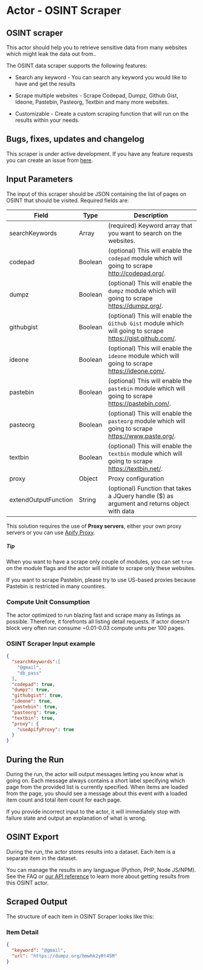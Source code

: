 # Actor - OSINT Scraper

## OSINT scraper

This actor should help you to retrieve sensitive data from many websites which might leak the data out from..

The OSINT data scraper supports the following features:

-   Search any keyword - You can search any keyword you would like to have and get the results

-   Scrape multiple websites - Scrape Codepad, Dumpz, Github Gist, Ideone, Pastebin, Pasteorg, Textbin and many more websites.

-   Customizable - Create a custom scraping function that will run on the results within your needs.

## Bugs, fixes, updates and changelog

This scraper is under active development. If you have any feature requests you can create an issue from [here](https://github.com/tugkan/osint-scraper/issues).

## Input Parameters

The input of this scraper should be JSON containing the list of pages on OSINT that should be visited. Required fields are:

| Field                | Type    | Description                                                                                                                                                                                                    |
| -------------------- | ------- | -------------------------------------------------------------------------------------------------------------------------------------------------------------------------------------------------------------- |
| searchKeywords               | Array  | (required) Keyword array that you want to search on the websites.                                                                                                                                                       |
| codepad       | Boolean | (optional) This will enable the `codepad` module which will going to scrape http://codepad.org/. |
| dumpz       | Boolean | (optional) This will enable the `dumpz` module which will going to scrape https://dumpz.org/. |
| githubgist       | Boolean | (optional) This will enable the `Github Gist` module which will going to scrape https://gist.github.com/. |
| ideone       | Boolean | (optional) This will enable the `ideone` module which will going to scrape https://ideone.com/. |
| pastebin       | Boolean | (optional) This will enable the `pastebin` module which will going to scrape https://pastebin.com/. |
| pasteorg       | Boolean | (optional) This will enable the `pasteorg` module which will going to scrape https://www.paste.org/. |
| textbin       | Boolean | (optional) This will enable the `textbin` module which will going to scrape https://textbin.net/. |
| proxy                | Object  | Proxy configuration                                                                                                                                                                                            |
| extendOutputFunction | String  | (optional) Function that takes a JQuery handle ($) as argument and returns object with data                                                                                                                    |

This solution requires the use of **Proxy servers**, either your own proxy servers or you can use [Apify Proxy](https://www.apify.com/docs/proxy).

##### Tip

When you want to have a scrape only couple of modules, you can set `true` on the module flags and the actor will initiate to scrape only these websites.

If you want to scrape Pastebin, please try to use US-based proxies because Pastebin is restricted in many countires.

### Compute Unit Consumption

The actor optimized to run blazing fast and scrape many as listings as possible. Therefore, it forefronts all listing detail requests. If actor doesn't block very often run consume ~0.01-0.03 compute units per 100 pages.

### OSINT Scraper Input example

```json
{
  "searchKeywords":[
    "@gmail",
    "db_pass"
  ],
  "codepad": true,
  "dumpz": true,
  "githubgist": true,
  "ideone": true,
  "pastebin": true,
  "pasteorg": true,
  "textbin": true,
  "proxy": {
    "useApifyProxy": true
  }
}

```

## During the Run

During the run, the actor will output messages letting you know what is going on. Each message always contains a short label specifying which page from the provided list is currently specified.
When items are loaded from the page, you should see a message about this event with a loaded item count and total item count for each page.

If you provide incorrect input to the actor, it will immediately stop with failure state and output an explanation of what is wrong.

## OSINT Export

During the run, the actor stores results into a dataset. Each item is a separate item in the dataset.

You can manage the results in any languague (Python, PHP, Node JS/NPM). See the FAQ or <a href="https://www.apify.com/docs/api" target="blank">our API reference</a> to learn more about getting results from this OSINT actor.

## Scraped Output

The structure of each item in OSINT Scraper looks like this:

### Item Detail

```json
{
  "keyword": "@gmail",
  "url": "https://dumpz.org/bmwhk2yRt45M"
}
```
